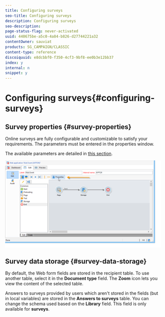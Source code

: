 ```yaml
---
title: Configuring surveys
seo-title: Configuring surveys
description: Configuring surveys
seo-description: 
page-status-flag: never-activated
uuid: 440675be-a5c0-4a84-b826-d27744221a32
contentOwner: sauviat
products: SG_CAMPAIGN/CLASSIC
content-type: reference
discoiquuid: e8dcbbf0-f350-4cf3-9bf8-ee0b3e12bb37
index: y
internal: n
snippet: y
---
```


# Configuring surveys{#configuring-surveys}

## Survey properties {#survey-properties}

Online surveys are fully configurable and customizable to satisfy your requirements. The parameters must be entered in the properties window.

The available parameters are detailed in [this section](../../web/using/defining-web-forms-properties.md).

![](assets/s_ncs_admin_survey_properties_general.png)

## Survey data storage {#survey-data-storage}

By default, the Web form fields are stored in the recipient table. To use another table, select it in the **Document type** field. The **Zoom** icon lets you view the content of the selected table.

Answers to surveys provided by users which aren't stored in the fields (but in local variables) are stored in the **Answers to surveys** table. You can change the schema used based on the **Library** field. This field is only available for **surveys**.
